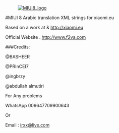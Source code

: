 <dl><dd><a href="https://xiaomi.eu/" target="_blank"><img src="http://i.imgur.com/8mHvQNw.png" border="0" alt="MIUI8_logo"></a></dd></dl>



#MIUI 8 Arabic  translation XML strings for xiaomi.eu

Based on a work at & http://xiaomi.eu

Official Website . http://www.f2va.com


###Credits:

@BASHEER

@PRInCEI7

@ingbrzy

@abdullah almutiri


For Any problems

WhatsApp
009647709900643

Or

Email : irxx@live.com 


